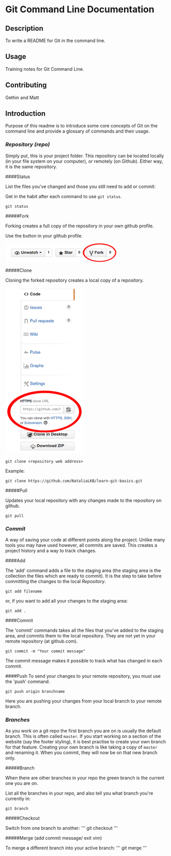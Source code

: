 # Git Command Line Documentation

## Description

To write a README for Git in the command line.

## Usage

Training notes for Git Command Line.

## Contributing

Gethin and Matt

## Introduction

Purpose of this readme is to introduce some core concepts of Git on the command line and provide a glossary of commands and their usage.

### *Repository (repo)*

Simply put, this is your project folder. This repository can be located locally (in your file system on your computer), or remotely (on Github). Either way, it is the same repository.


####Status

List the files you've changed and those you still need to add or commit:

Get in the habit after each command to use `git status`.

```
git status
```

#####Fork

Forking creates a full copy of the repository in your own github profile.

Use the button in your github profile.

![fork button on github](./img/fork.png)

#####Clone

Cloning the forked repository creates a local copy of a repository.

![where to copy url on github](./img/git-clone.png)
```
git clone <repository web address>
```
Example:
```
git clone https://github.com/NataliaLKB/learn-git-basics.git
```

#####Pull

Updates your local repository with any changes made to the repository on github.

```
git pull
```

### *Commit*


A way of saving your code at different points along the project. Unlike many tools you may have used however, all commits are saved. This creates a project history and a way to track changes.

####Add

The 'add' command adds a file to the staging area (the staging area is the collection the files which are ready to commit).
It is the step to take before committing the changes to the local *Repository*.
```
git add filename
```
or, if you want to add all your changes to the staging area:
```
git add .
```

####Commit

The 'commit' commands takes all the files that you've added to the staging area, and commits them to the local repository. They are not yet in your remote repository (at github.com).
```
git commit -m "Your commit message"
```
The commit message makes it possible to track what has changed in each commit.

####Push
To send your changes to your remote repository, you must use the 'push' command.
```
git push origin branchname
```
Here you are pushing your changes from your local branch to your remote branch.

### *Branches*

As you work on a git repo the first branch you are on is usually the default branch. This is often called `master`. If you start working on a section of the website (say the footer styling), it is best practise to create your own branch for that feature. Creating your own branch is like taking a copy of `master` and renaming it. When you commit, they will now be on that new branch only.

#####Branch

When there are other branches in your repo the green branch is the current one you are on.

List all the branches in your repo, and also tell you what branch you're currently in:

```
git branch
```

#####Checkout

Switch from one branch to another:
'''
git checkout <branchname>
'''

#####Merge (add commit message/ exit vim)

To merge a different branch into your active branch:
'''
git merge <branchname>
'''

